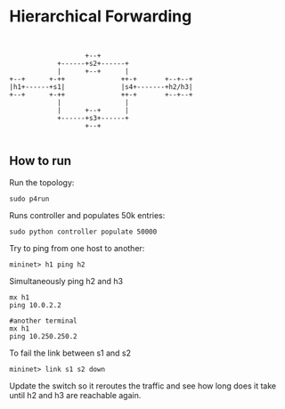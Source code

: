 # Hierarchical Forwarding

```


                   +--+
            +------+s2+------+
            |      +--+      |
+--+      +-++              ++-+       +--+--+
|h1+------+s1|              |s4+-------+h2/h3|
+--+      +-++              ++-+       +--+--+
            |                |
            |      +--+      |
            +------+s3+------+
                   +--+


```


## How to run

Run the topology:

```
sudo p4run
```

Runs controller and populates 50k entries:
```
sudo python controller populate 50000
```

Try to ping from one host to another:

```
mininet> h1 ping h2
```


Simultaneously ping h2 and h3

```
mx h1
ping 10.0.2.2

#another terminal
mx h1
ping 10.250.250.2
```

To fail the link between s1 and s2

```
mininet> link s1 s2 down
```

Update the switch so it reroutes the traffic and see how
long does it take until h2 and h3 are reachable again.
